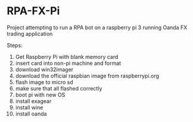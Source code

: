 # RPA-FX-Pi
Project attempting to run a RPA bot on a raspberry pi 3 running Oanda FX trading application



Steps: 
1. Get Raspberry Pi with blank memory card
2. insert card into non-pi machine and format
3. download win32imager
4. download the official raspbian image from raspberrypi.org
5. flash image to micro sd
6. make sure that all flashed correctly
7. boot pi with new OS
8. install exagear
9. install wine
10. install oanda

